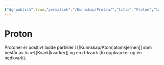 ```yaml
---
{"dg-publish":true,"permalink":"/Kunnskap/Proton/","title":"Proton","tags":["naturfag","fysikk"]}
---
```



# Proton
Protoner er positivt ladde partikler i [[Kunnskap/Atom\|atomkjernen]] som består av to u-[[Kvark\|kvarker]] og en d-kvark (to oppkvarker og en nedkvark).
